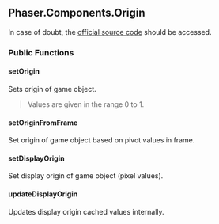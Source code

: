 ## Phaser.Components.Origin

In case of doubt, the [official source code](https://github.com/photonstorm/phaser) should be accessed.

### Public Functions

#### setOrigin

Sets origin of game object.

> Values are given in the range 0 to 1.

#### setOriginFromFrame

Set origin of game object based on pivot values in frame.

#### setDisplayOrigin

Set display origin of game object (pixel values).

#### updateDisplayOrigin

Updates display origin cached values internally.
